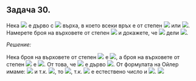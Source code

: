 ## Задача 30.

Нека <img src="https://latex.codecogs.com/svg.latex?\Large&space;G"> е дърво с <img src="https://latex.codecogs.com/svg.latex?\Large&space;N"> върха, в което всеки връх е от степен <img src="https://latex.codecogs.com/svg.latex?\Large&space;1"> или <img src="https://latex.codecogs.com/svg.latex?\Large&space;4">. Намерете броя на върховете от степен <img src="https://latex.codecogs.com/svg.latex?\Large&space;1"> и докажете, че <img src="https://latex.codecogs.com/svg.latex?\Large&space;3"> дели <img src="https://latex.codecogs.com/svg.latex?\Large&space;N+1">.

*Решение:*

Нека броя на върховете от степен <img src="https://latex.codecogs.com/svg.latex?\Large&space;1"> e <img src="https://latex.codecogs.com/svg.latex?\Large&space;x">, a броя на върховете от степен <img src="https://latex.codecogs.com/svg.latex?\Large&space;4"> е <img src="https://latex.codecogs.com/svg.latex?\Large&space;N-x">. От това, че <img src="https://latex.codecogs.com/svg.latex?\Large&space;G"> e дърво <img src="https://latex.codecogs.com/svg.latex?\Large&space;\Rightarrow{|E|=N-1}">. От формулата на Ойлер имаме: <img src="https://latex.codecogs.com/svg.latex?\Large&space;2|E|=\sum_{u\in{V}}deg(u)=x.1+(N-x).4\Rightarrow{2(N-1)}=x.1+(N-x).4;{\;}3x=2(N-1)"> и т.к. <img src="https://latex.codecogs.com/svg.latex?\Large&space;(2,3)=1">, то <img src="https://latex.codecogs.com/svg.latex?\Large&space;3|N+1">, т.к. <img src="https://latex.codecogs.com/svg.latex?\Large&space;x\in{\mathbb{N}}"> е естествено число и <img src="https://latex.codecogs.com/svg.latex?\Large&space;x=\frac{3}{2}(N+1)">. <img src="https://latex.codecogs.com/svg.latex?\Large&space;\bigg[(x,y)=gcd(x,y),x,y\in{\mathbb{N}}.\bigg]">
